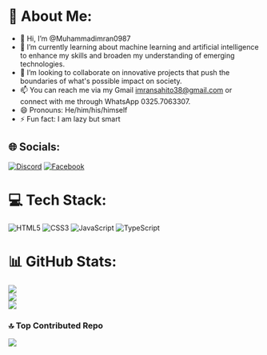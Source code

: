 # 💫 About Me:
- 👋 Hi, I’m @Muhammadimran0987 <br>
- 🌱 I’m currently learning about machine learning and artificial intelligence to enhance my skills and broaden my understanding of emerging technologies. <br>
- 💞 I’m looking to collaborate on innovative projects that push the boundaries of what's possible impact on society.<br>
- 📫 You can reach me via my Gmail imransahito38@gmail.com or connect with me through WhatsApp 0325.7063307.<br>
- 😄 Pronouns: He/him/his/himself<br>
- ⚡ Fun fact: I am lazy but smart


## 🌐 Socials:
[![Discord](https://img.shields.io/badge/Discord-%237289DA.svg?logo=discord&logoColor=white)](https://discord.gg/muhammadimran0577) [![Facebook](https://img.shields.io/badge/Facebook-%231877F2.svg?logo=Facebook&logoColor=white)](https://facebook.com/https://www.facebook.com/profile.php?id=100083745652554&mibextid=ZbWKwL) 

# 💻 Tech Stack:
![HTML5](https://img.shields.io/badge/html5-%23E34F26.svg?style=for-the-badge&logo=html5&logoColor=white) ![CSS3](https://img.shields.io/badge/css3-%231572B6.svg?style=for-the-badge&logo=css3&logoColor=white) ![JavaScript](https://img.shields.io/badge/javascript-%23323330.svg?style=for-the-badge&logo=javascript&logoColor=%23F7DF1E) ![TypeScript](https://img.shields.io/badge/typescript-%23007ACC.svg?style=for-the-badge&logo=typescript&logoColor=white)
# 📊 GitHub Stats:
![](https://github-readme-stats.vercel.app/api?username=imransahito55&theme=city_light&hide_border=false&include_all_commits=false&count_private=false)<br/>
![](https://github-readme-streak-stats.herokuapp.com/?user=imransahito55&theme=city_light&hide_border=false)<br/>
![](https://github-readme-stats.vercel.app/api/top-langs/?username=imransahito55&theme=city_light&hide_border=false&include_all_commits=false&count_private=false&layout=compact)

### 🔝 Top Contributed Repo
![](https://github-contributor-stats.vercel.app/api?username=imransahito55&limit=5&theme=flat&combine_all_yearly_contributions=true)

<!-- Proudly created with GPRM ( https://gprm.itsvg.in ) -->

<!---
imransahito55/imransahito55 is a ✨ special ✨ repository because its `README.md` (this file) appears on your GitHub profile.
You can click the Preview link to take a look at your changes.
--->
